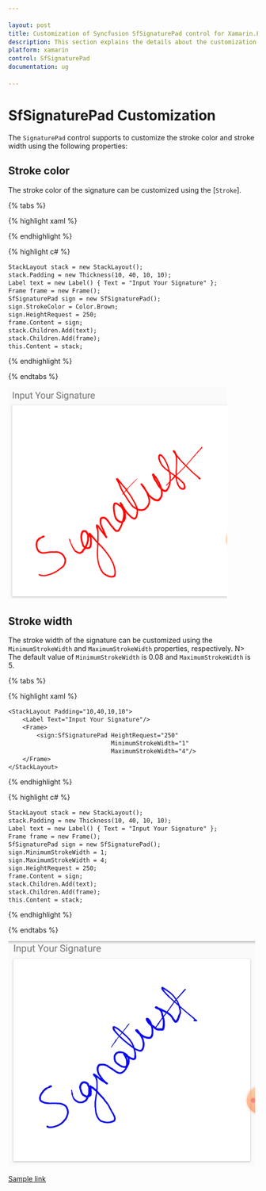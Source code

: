 ```yaml
---

layout: post
title: Customization of Syncfusion SfSignaturePad control for Xamarin.Forms
description: This section explains the details about the customization of Syncfusion SfSignaturePad control for Xamarin.Forms
platform: xamarin
control: SfSignaturePad
documentation: ug

---
```


# SfSignaturePad Customization

The `SignaturePad` control supports to customize the stroke color and stroke width using the following properties:

## Stroke color

The stroke color of the signature can be customized using the [`Stroke`].

{% tabs %}

{% highlight xaml %}

  <StackLayout Padding="10,40,10,10">
        <Label Text="Input Your Signature"/>
        <Frame>
            <sign:SfSignaturePad HeightRequest="250" StrokeColor="Brown"/>
        </Frame>
    </StackLayout>

{% endhighlight %}

{% highlight c# %}

    StackLayout stack = new StackLayout();
    stack.Padding = new Thickness(10, 40, 10, 10);
    Label text = new Label() { Text = "Input Your Signature" };
    Frame frame = new Frame();
    SfSignaturePad sign = new SfSignaturePad();
    sign.StrokeColor = Color.Brown;
    sign.HeightRequest = 250;
    frame.Content = sign;
    stack.Children.Add(text);
    stack.Children.Add(frame);
    this.Content = stack;
    
{% endhighlight %}

{% endtabs %}

![stroke color](images/StrokeColor.png)

## Stroke width

The stroke width of the signature can be customized using the `MinimumStrokeWidth` and `MaximumStrokeWidth` properties, respectively.
N> The default value of `MinimumStrokeWidth` is 0.08 and `MaximumStrokeWidth` is 5.

{% tabs %}

{% highlight xaml %}

    <StackLayout Padding="10,40,10,10">
        <Label Text="Input Your Signature"/>
        <Frame>
            <sign:SfSignaturePad HeightRequest="250" 
                                 MinimumStrokeWidth="1" 
                                 MaximumStrokeWidth="4"/>
        </Frame>
    </StackLayout>

{% endhighlight %}

{% highlight c# %}

    StackLayout stack = new StackLayout();
    stack.Padding = new Thickness(10, 40, 10, 10);
    Label text = new Label() { Text = "Input Your Signature" };
    Frame frame = new Frame();
    SfSignaturePad sign = new SfSignaturePad();
    sign.MinimumStrokeWidth = 1;
    sign.MaximumStrokeWidth = 4;
    sign.HeightRequest = 250;
    frame.Content = sign;
    stack.Children.Add(text);
    stack.Children.Add(frame);
    this.Content = stack;
    
{% endhighlight %}

{% endtabs %}

![Stroke width](images/StrokeWidth.png)

[Sample link](https://www.syncfusion.com/downloads/support/directtrac/general/ze/Customization1624062135)
